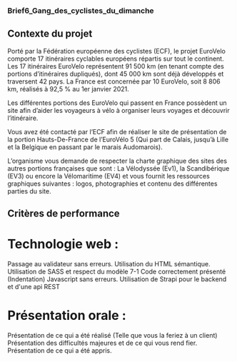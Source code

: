 ### Brief6_Gang_des_cyclistes_du_dimanche

## Contexte du projet


Porté par la Fédération européenne des cyclistes (ECF), le projet EuroVelo comporte 17 itinéraires cyclables européens répartis sur tout le continent. Les 17 itinéraires EuroVelo représentent 91 500 km (en tenant compte des portions d’itinéraires dupliqués), dont 45 000 km sont déjà développés et traversent 42 pays. La France est concernée par 10 EuroVelo, soit 8 806 km, réalisés à 92,5 % au 1er janvier 2021.


Les différentes portions des EuroVelo qui passent en France possèdent un site afin d’aider les voyageurs à vélo à organiser leurs voyages et découvrir l’itinéraire.


Vous avez été contacté par l’ECF afin de réaliser le site de présentation de la portion Hauts-De-France de l’EuroVélo 5 (Qui part de Calais, jusqu’à Lille et la Belgique en passant par le marais Audomarois).


L’organisme vous demande de respecter la charte graphique des sites des autres portions françaises que sont : La Vélodyssée (Ev1), la Scandibérique (EV3) ou encore la Vélomaritime (EV4) et vous fournit les ressources graphiques suivantes : logos, photographies et contenu des différentes parties du site.


## Critères de performance


# Technologie web :


Passage au validateur sans erreurs.
Utilisation du HTML sémantique.
Utilisation de SASS et respect du modèle 7-1
Code correctement présenté (Indentation)
Javascript sans erreurs.
Utilisation de Strapi pour le backend et d'une api REST


# Présentation orale :


Présentation de ce qui a été réalisé (Telle que vous la feriez à un client)
Présentation des difficultés majeures et de ce qui vous rend fier.
Présentation de ce qui a été appris.
